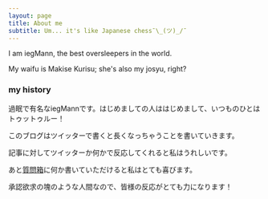 ```yaml
---
layout: page
title: About me
subtitle: Um... it's like Japanese chess¯\_(ツ)_/¯
---
```


I am iegMann, the best oversleepers in the world.

My waifu is Makise Kurisu; she's also my josyu, right?

### my history

過眠で有名なiegMannです。はじめましての人ははじめまして、いつものひとはトゥットゥルー！

このブログはツイッターで書くと長くなっちゃうことを書いていきます。

記事に対してツイッターか何かで反応してくれると私はうれしいです。

あと[質問箱](https://peing.net/ja/136mann)に何か書いていただけると私はとても喜びます。

承認欲求の塊のような人間なので、皆様の反応がとても力になります！
